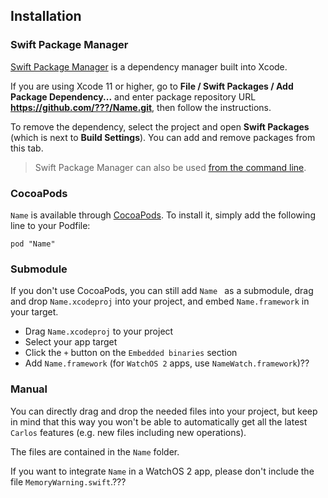 ## Installation

### Swift Package Manager

[Swift Package Manager](https://swift.org/package-manager/) is a dependency manager built into Xcode.

If you are using Xcode 11 or higher, go to **File / Swift Packages / Add Package Dependency...** and enter package repository URL **https://github.com/???/Name.git**, then follow the instructions.

To remove the dependency, select the project and open **Swift Packages** (which is next to **Build Settings**). You can add and remove packages from this tab.

> Swift Package Manager can also be used [from the command line](https://swift.org/package-manager/).

### CocoaPods

`Name` is available through [CocoaPods](http://cocoapods.org). To install
it, simply add the following line to your Podfile:

```
pod "Name"
```

### Submodule

If you don't use CocoaPods, you can still add `Name ` as a submodule, drag and drop `Name.xcodeproj` into your project, and embed `Name.framework` in your target.

- Drag `Name.xcodeproj` to your project
- Select your app target
- Click the `+` button on the `Embedded binaries` section
- Add `Name.framework` (for `WatchOS 2` apps, use `NameWatch.framework`)??

### Manual

You can directly drag and drop the needed files into your project, but keep in mind that this way you won't be able to automatically get all the latest `Carlos` features (e.g. new files including new operations).

The files are contained in the `Name` folder.

If you want to integrate `Name` in a WatchOS 2 app, please don't include the file `MemoryWarning.swift`.???